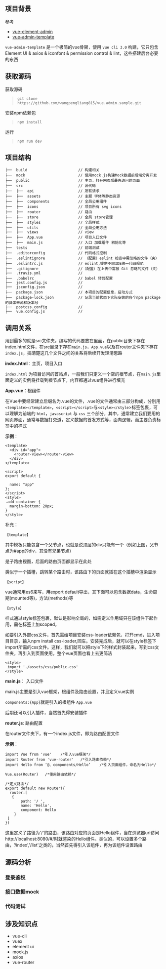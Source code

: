 ## 项目背景
参考
- [vue-element-admin](https://github.com/PanJiaChen/vue-element-admin)
- [vue-admin-template](https://github.com/PanJiaChen/vue-admin-template)

`vue-admin-template` 是一个极简的vue骨架，使用 `vue cli 3.0` 构建，它只包含 Element UI & axios & iconfont & permission control & lint，这些搭建后台必要的东西


## 获取源码
获取源码
>`git clone https://github.com/wangpengliang815/vue.admin.sample.git`

安装npm依赖包
> `npm install` 

运行
> `npm run dev`

##  项目结构
```
├──  build                       // 构建相关  
├──  mock                        // 使用mock.js构建Mock数据前后端分离开发
├──  public                      // 主页，打开网页后最先访问的页面
├──  src                         // 源代码 
├──  ├──  api                    // 所有请求
├──  ├──  assets                 // 主题 字体等静态资源
├──  ├──  components             // 全局公用组件
├──  ├──  icons                  // 项目所有 svg icons
├──  ├──  router                 // 路由
├──  ├──  store                  // 全局 store管理
├──  ├──  styles                 // 全局样式
├──  ├──  utils                  // 全局公用方法 
├──  ├──  views                  // view
├──  ├──  App.vue                // 项目入口文件
├──  ├──  main.js                // 入口 加载组件 初始化等
├──  tests                       // 前端测试
├──  .editorconfig               // 代码格式控制
├──  .eslintignore               // （配置）eslint 检查中需忽略的文件（夹）
├──  .eslintrc.js                // eslint,提供不同IDE统一代码规范
├──  .gitignore                  //（配置）在上传中需被 Git 忽略的文件（夹）
├──  .travis.yml                 // 
├──  .babelrc                    // babel 转码配置
├──  jest.config.js              // 
├──  jsconfig.json               // 
├──  package.json                // 本项目的配置信息，启动方式
├──  package-lock.json           // 记录当前状态下实际安装的各个npm package的具体来源和版本号
├──  postcss.config              //
├──  vue.config.js               // 

```
## 调用关系
用到最多的就是src文件夹，编写的代码要放在里面，在public目录下存在index.html文件，在src目录下存在`main.js`，`App.vue`以及在router文件夹下存在`index.js`，搞清楚这几个文件之间的关系将后续开发理清思路

**index.html**：主页，项目入口

`index.html` 为项目访问的首站点，一般我们只定义一个空的根节点，在`main.js`里面定义的实例将挂载到根节点下，内容都通过vue组件进行填充


**App.vue**：根组件

在Vue中要经常建立后缀名为.vue的文件，.vue的文件通常由三部分构成，分别用`<template></template>`，`<script></script>`与`<style></style`>标签包裹，可以理解为前端的 `html`，`javascript` 与 `css` 三个部分，其中，<template></template>通常建立我们要用的网页界面，<script></script>通常与数据打交道，定义数据的首发方式等，面向逻辑，而<style></style>主要负责<template></template>标签中的样式

**示例**：

```
<template>
  <div id="app">
    <router-view></router-view>
  </div>
</template>

<script>
export default {

  name: "app"
};
</script>
<style>
.add-container {
  margin-bottom: 20px;
}
</style>
```
补充：

`【template】`

其中模板只能包含一个父节点，也就是说顶层的div只能有一个（例如上图，父节点为#app的div，其没有兄弟节点）

<router-view></router-view>是子路由视图，后面的路由页面都显示在此处

<router-view>类似于一个插槽，跳转某个路由时，该路由下的页面就插在这个插槽中渲染显示

`【script】`

vue通常用es6来写，用export default导出，其下面可以包含数据data，生命周期(mounted等)，方法(methods)等

`【style】`

样式通过style标签<style></style>包裹，默认是影响全局的，如需定义作用域只在该组件下起作用，需在标签上加scoped，<style scoped></style>

如要引入外部css文件，首先需给项目安装css-loader依赖包，打开cmd，进入项目目录，输入npm install css-loader,回车。安装完成后，就可以在style标签下import所需的css文件。这样，我们就可以把style下的样式封装起来，写到css文件夹，再引入到页面使用，整个vue页面也看上去更简洁
```
<style> 
 import './assets/css/public.css'  
</style> 
 ```
**main.js**： 入口文件

main.js主要是引入vue框架，根组件及路由设置，并且定义vue实例

`components:{App}`就是引入的根组件 `App.vue`

后期还可以引入插件，当然首先得安装插件

**router.js**: 路由配置

在router文件夹下，有一个index.js文件，即为路由配置文件

**示例**：

```
import Vue from 'vue'    /*引入vue框架*/
import Router from 'vue-router'   /*引入路由依赖*/
import Hello from ‘@、components/Hello’    /*引入页面组件，命名为Hello*/

Vue.use(Router)   /*使用路由依赖*/

/*定义路由*/
export default new Router({
  router:[
   {
       path: '/ ',
       name: 'Hello',
       component: Hello
    }
 ]
})    
```
这里定义了路径为'/'的路由，该路由对应的页面是Hello组件，当在浏览器url访问http://localhost:8080/#/时就渲染的Hello组件。类似的，可以设置多个路由，‘/index’,'/list'之类的，当然首先得引入该组件，再为该组件设置路由

## 源码分析

### 登录鉴权

### 接口数据mock


### 代码测试






## 涉及知识点
- vue-cli
- vuex
- element ui
- mock.js 
- axios
- vue-router